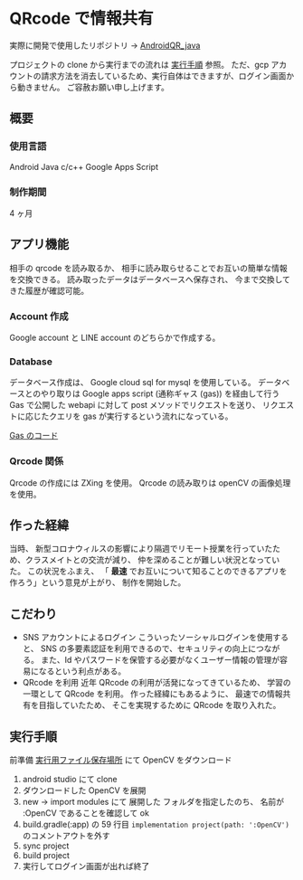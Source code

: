# QRcode で情報共有

実際に開発で使用したリポジトリ -> [AndroidQR_java](https://github.com/Laplacekmk/AndroidQR_java)

プロジェクトの clone から実行までの流れは [実行手順](#exec) 参照。
ただ、gcp アカウントの請求方法を消去しているため、実行自体はできますが、ログイン画面から動きません。
ご容赦お願い申し上げます。

## 概要

### 使用言語

Android Java
c/c++
Google Apps Script

### 制作期間

4 ヶ月

## アプリ機能

相手の qrcode を読み取るか、 相手に読み取らせることでお互いの簡単な情報を交換できる。
読み取ったデータはデータベースへ保存され、 今まで交換してきた履歴が確認可能。

### Account 作成

Google account と LINE account のどちらかで作成する。

### Database

データベース作成は、 Google cloud sql for mysql を使用している。
データベースとのやり取りは Google apps script (通称ギャス (gas)) を経由して行う
Gas で公開した webapi に対して post メソッドでリクエストを送り、
リクエストに応じたクエリを gas が実行するという流れになっている。

[Gas のコード](https://script.google.com/u/2/home/projects/1LiNjqAxbamMH6iaDeKBmMRstNkucSHI57KVhgS-7nSYwctJwuADSnmWX/edit)

### Qrcode 関係

Qrcode の作成には ZXing を使用。
Qrcode の読み取りは openCV の画像処理を使用。

## 作った経緯

当時、 新型コロナウィルスの影響により隔週でリモート授業を行っていたため、クラスメイトとの交流が減り、 仲を深めることが難しい状況となっていた。
この状況をふまえ、 「 **最速** でお互いについて知ることのできるアプリを作ろう」という意見が上がり、 制作を開始した。

## こだわり

- SNS アカウントによるログイン
  こういったソーシャルログインを使用すると、
  SNS の多要素認証を利用できるので、セキュリティの向上につながる。
  また、Id やパスワードを保管する必要がなくユーザー情報の管理が容易になるという利点がある。
- QRcode を利用
  近年 QRcode の利用が活発になってきているため、 学習の一環として QRcode を利用。
  作った経緯にもあるように、 最速での情報共有を目指していたため、 そこを実現するために
  QRcode を取り入れた。

<a id="exec"></a>

## 実行手順

前準備 [実行用ファイル保存場所](https://drive.google.com/drive/folders/1jj0yzLCwEM36_dOyABLbM79VjNNtr3T7?usp=sharing) にて OpenCV をダウンロード

1. android studio にて clone
2. ダウンロードした OpenCV を展開
3. new -> import modules にて 展開した フォルダを指定したのち、
   名前が :OpenCV であることを確認して ok
4. build.gradle(:app) の 59 行目 `implementation project(path: ':OpenCV')` のコメントアウトを外す
5. sync project
6. build project
7. 実行してログイン画面が出れば終了
